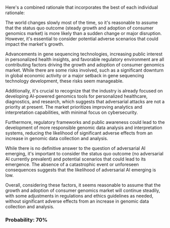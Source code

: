 Here's a combined rationale that incorporates the best of each individual rationale:

The world changes slowly most of the time, so it's reasonable to assume that the status quo outcome (steady growth and adoption of consumer genomics market) is more likely than a sudden change or major disruption. However, it's essential to consider potential adverse scenarios that could impact the market's growth.

Advancements in gene sequencing technologies, increasing public interest in personalized health insights, and favorable regulatory environment are all contributing factors driving the growth and adoption of consumer genomics market. While there are some risks involved, such as a significant downturn in global economic activity or a major setback in gene sequencing technology development, these risks seem manageable.

Additionally, it's crucial to recognize that the industry is already focused on developing AI-powered genomics tools for personalized healthcare, diagnostics, and research, which suggests that adversarial attacks are not a priority at present. The market prioritizes improving analytics and interpretation capabilities, with minimal focus on cybersecurity.

Furthermore, regulatory frameworks and public awareness could lead to the development of more responsible genomic data analysis and interpretation systems, reducing the likelihood of significant adverse effects from an increase in genomic data collection and analysis.

While there is no definitive answer to the question of adversarial AI emerging, it's important to consider the status quo outcome (no adversarial AI currently prevalent) and potential scenarios that could lead to its emergence. The absence of a catastrophic event or unforeseen consequences suggests that the likelihood of adversarial AI emerging is low.

Overall, considering these factors, it seems reasonable to assume that the growth and adoption of consumer genomics market will continue steadily, with some adjustments in regulations and ethics guidelines as needed, without significant adverse effects from an increase in genomic data collection and analysis.

### Probability: 70%